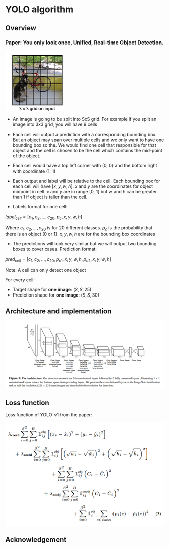 # YOLO algorithm

## Overview

### **Paper**: You only look once, Unified, Real-time Object Detection.

![image info](./imgs/s_by_s_grid.png)

- An image is going to be split into SxS grid. For example if you split an image into 3x3 grid, you will have 9 cells
- Each cell will output a prediction with a corresponding bounding box. But an object may span over multiple cells and we only want to have one bounding box so the. We would find one cell that responsible for that object and the cell is chosen to be the cell which contains the mid-point of the object.
- Each cell would have a top left corner with (0, 0) and the bottom right with coordinate (1, 1)
- Each output and label will be relative to the cell. Each bounding box for each cell will have $[x, y, w, h]$. $x$ and $y$ are the coordinates for object midpoint in cell. $x$ and $y$ are in range [0, 1] but w and h can be greater than 1 if object is taller than the cell.
  

- Labels format for one cell:

$label_{cell} = [c_1, c_2,...,c_{20}, p_c, x, y, w, h]$

Where ${c_1, c_2,..., c_{20}}$ is for 20 different classes. $p_c$ is the probability that there is an object (0 or 1). $x, y, w, h$ are for the bounding box coordinates

- The predictions will look very similar but we will output two bounding boxes to cover cases. Prediction format:

$pred_{cell}=[c_1, c_2,...,c_{20}, p_{c1}, x, y, w, h, p_{c2}, x, y, w, h]$

Note: A cell can only detect one object

For every cell:

- Target shape for **one image**: $(S, S, 25)$
- Prediction shape for **one image**: $(S, S, 30)$

## Architecture and implementation

![image info](./imgs/yolo_architecture.png)


## Loss function

Loss function of YOLO-v1 from the paper:

![image info](./imgs/loss_function.png)

## Acknowledgement
